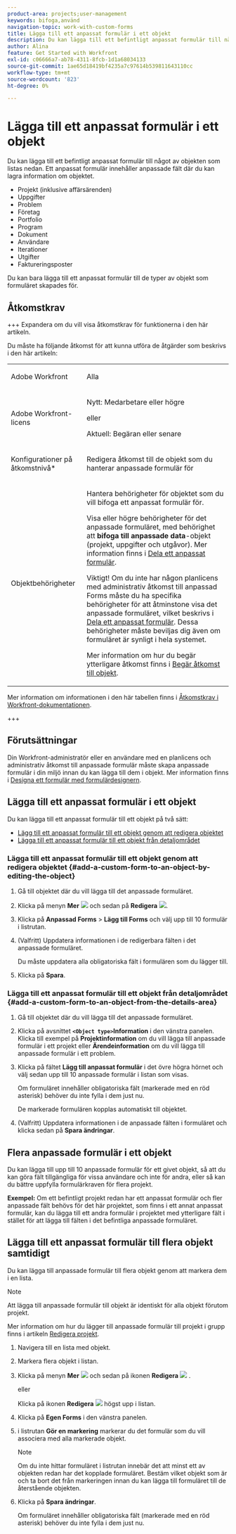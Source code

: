 ```yaml
---
product-area: projects;user-management
keywords: bifoga,använd
navigation-topic: work-with-custom-forms
title: Lägga till ett anpassat formulär i ett objekt
description: Du kan lägga till ett befintligt anpassat formulär till något av objekten som listas nedan. Ett anpassat formulär innehåller anpassade fält där du kan lagra information om objektet.
author: Alina
feature: Get Started with Workfront
exl-id: c06666a7-ab78-4311-8fcb-1d1a68034133
source-git-commit: 1ae65d18419bf4235a7c97614b539811643110cc
workflow-type: tm+mt
source-wordcount: '823'
ht-degree: 0%

---
```


# Lägga till ett anpassat formulär i ett objekt

<!--Audited: 12/2023-->

<!--<span class="preview">The highlighted information on this page refers to functionality not yet generally available. It is available for all customers in the Preview environment and for a select group of customers in the Production environment.</span>-->

Du kan lägga till ett befintligt anpassat formulär till något av objekten som listas nedan. Ett anpassat formulär innehåller anpassade fält där du kan lagra information om objektet.

* Projekt (inklusive affärsärenden)
* Uppgifter
* Problem
* Företag
* Portfolio
* Program
* Dokument
* Användare
* Iterationer
* Utgifter
* Faktureringsposter

Du kan bara lägga till ett anpassat formulär till de typer av objekt som formuläret skapades för.

## Åtkomstkrav

+++ Expandera om du vill visa åtkomstkrav för funktionerna i den här artikeln.

Du måste ha följande åtkomst för att kunna utföra de åtgärder som beskrivs i den här artikeln:

<table style="table-layout:auto"> 
 <col> 
 <col> 
 <tbody> 
  <tr> 
   <td role="rowheader">Adobe Workfront</td> 
   <td> <p>Alla </p> </td> 
  </tr> 
<tr> 
  <td role="rowheader">Adobe Workfront-licens</td> 
  <td> <p>Nytt: Medarbetare eller högre </p>
 <p>eller</p> 
<p>Aktuell: Begäran eller senare </p> 
</td> 
 </tr> 
  <tr> 
   <td role="rowheader">Konfigurationer på åtkomstnivå*</td> 
   <td> <p>Redigera åtkomst till de objekt som du hanterar anpassade formulär för</p>
    </td> 
  </tr> 
  <tr> 
   <td role="rowheader">Objektbehörigheter</td> 
   <td> <p>Hantera behörigheter för objektet som du vill bifoga ett anpassat formulär för.</p> <p>Visa eller högre behörigheter för det anpassade formuläret, med behörighet att <b>bifoga till anpassade data</b>-objekt (projekt, uppgifter och utgåvor). Mer information finns i <a href="../../administration-and-setup/customize-workfront/create-manage-custom-forms/share-access-to-a-custom-form.md" class="MCXref xref">Dela ett anpassat formulär</a>.</p> <p>Viktigt! Om du inte har någon planlicens med administrativ åtkomst till anpassad Forms måste du ha specifika behörigheter för att åtminstone visa det anpassade formuläret, vilket beskrivs i <a href="../../administration-and-setup/customize-workfront/create-manage-custom-forms/share-access-to-a-custom-form.md" class="MCXref xref">Dela ett anpassat formulär</a>. Dessa behörigheter måste beviljas dig även om formuläret är synligt i hela systemet. </p> <p>Mer information om hur du begär ytterligare åtkomst finns i <a href="../../workfront-basics/grant-and-request-access-to-objects/request-access.md" class="MCXref xref">Begär åtkomst till objekt</a>.</p> </td> 
  </tr> 
 </tbody> 
</table>

Mer information om informationen i den här tabellen finns i [Åtkomstkrav i Workfront-dokumentationen](/help/quicksilver/administration-and-setup/add-users/access-levels-and-object-permissions/access-level-requirements-in-documentation.md).

+++

## Förutsättningar

Din Workfront-administratör eller en användare med en planlicens och administrativ åtkomst till anpassade formulär måste skapa anpassade formulär i din miljö innan du kan lägga till dem i objekt. Mer information finns i [Designa ett formulär med formulärdesignern](/help/quicksilver/administration-and-setup/customize-workfront/create-manage-custom-forms/form-designer/design-a-form/design-a-form.md).

## Lägga till ett anpassat formulär i ett objekt

Du kan lägga till ett anpassat formulär till ett objekt på två sätt:

* [Lägg till ett anpassat formulär till ett objekt genom att redigera objektet](#add-a-custom-form-to-an-object-by-editing-the-object)
* [Lägga till ett anpassat formulär till ett objekt från detaljområdet](#add-a-custom-form-to-an-object-from-the-details-area)

### Lägga till ett anpassat formulär till ett objekt genom att redigera objektet {#add-a-custom-form-to-an-object-by-editing-the-object}

1. Gå till objektet där du vill lägga till det anpassade formuläret.
1. Klicka på menyn **Mer** ![](assets/more-icon.png) och sedan på **Redigera** ![](assets/edit-icon.png).
1. Klicka på **Anpassad Forms** > **Lägg till Forms** och välj upp till 10 formulär i listrutan.

1. (Valfritt) Uppdatera informationen i de redigerbara fälten i det anpassade formuläret.

   Du måste uppdatera alla obligatoriska fält i formulären som du lägger till.

1. Klicka på **Spara**.

### Lägga till ett anpassat formulär till ett objekt från detaljområdet {#add-a-custom-form-to-an-object-from-the-details-area}

1. Gå till objektet där du vill lägga till det anpassade formuläret.
1. Klicka på avsnittet **`<Object type>`Information** i den vänstra panelen. Klicka till exempel på **Projektinformation** om du vill lägga till anpassade formulär i ett projekt eller **Ärendeinformation** om du vill lägga till anpassade formulär i ett problem.
1. Klicka på fältet **Lägg till anpassat formulär** i det övre högra hörnet och välj sedan upp till 10 anpassade formulär i listan som visas.

   Om formuläret innehåller obligatoriska fält (markerade med en röd asterisk) behöver du inte fylla i dem just nu.

   De markerade formulären kopplas automatiskt till objektet.

1. (Valfritt) Uppdatera informationen i de anpassade fälten i formuläret och klicka sedan på **Spara ändringar**.

## Flera anpassade formulär i ett objekt

Du kan lägga till upp till 10 anpassade formulär för ett givet objekt, så att du kan göra fält tillgängliga för vissa användare och inte för andra, eller så kan du bättre uppfylla formulärkraven för flera projekt.

**Exempel:** Om ett befintligt projekt redan har ett anpassat formulär och fler anpassade fält behövs för det här projektet, som finns i ett annat anpassat formulär, kan du lägga till ett andra formulär i projektet med ytterligare fält i stället för att lägga till fälten i det befintliga anpassade formuläret.

## Lägga till ett anpassat formulär till flera objekt samtidigt

Du kan lägga till anpassade formulär till flera objekt genom att markera dem i en lista.

<!--
drafted for bulk-editing projects. When it releases to Prod for projects, take "in the preview environment" and the yellow tags out. Add additional objects here in the same way when they become available:-->

>[!NOTE]
>
>Att lägga till anpassade formulär till objekt är identiskt för alla objekt förutom projekt.
>
>Mer information om hur du lägger till anpassade formulär till projekt i grupp finns i artikeln [Redigera projekt](../../manage-work/projects/manage-projects/edit-projects.md).


1. Navigera till en lista med objekt.
1. Markera flera objekt i listan.

1. Klicka på menyn **Mer** ![](assets/more-icon.png) och sedan på ikonen **Redigera** ![](assets/edit-icon.png) .

   eller

   Klicka på ikonen **Redigera** ![](assets/edit-icon.png) högst upp i listan.
1. Klicka på **Egen Forms** i den vänstra panelen.
1. i listrutan **Gör en markering** markerar du det formulär som du vill associera med alla markerade objekt.

   >[!NOTE]
   >
   >Om du inte hittar formuläret i listrutan innebär det att minst ett av objekten redan har det kopplade formuläret. Bestäm vilket objekt som är och ta bort det från markeringen innan du kan lägga till formuläret till de återstående objekten.


1. Klicka på **Spara ändringar**.

   Om formuläret innehåller obligatoriska fält (markerade med en röd asterisk) behöver du inte fylla i dem just nu.

